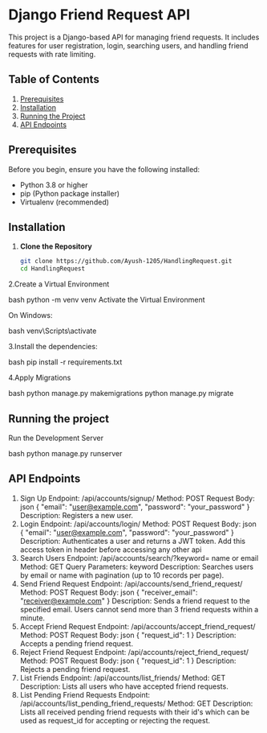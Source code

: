 # Django Friend Request API

This project is a Django-based API for managing friend requests. It includes features for user registration, login, searching users, and handling friend requests with rate limiting.

## Table of Contents
1. [Prerequisites](#prerequisites)
2. [Installation](#installation)
3. [Running the Project](#running-the-project)
4. [API Endpoints](#api-endpoints)


## Prerequisites

Before you begin, ensure you have the following installed:
- Python 3.8 or higher
- pip (Python package installer)
- Virtualenv (recommended)

## Installation

1. **Clone the Repository**

   ```bash
   git clone https://github.com/Ayush-1205/HandlingRequest.git
   cd HandlingRequest
   
2.Create a Virtual Environment

bash
python -m venv venv
Activate the Virtual Environment

On Windows:

bash
venv\Scripts\activate

3.Install the dependencies:

bash
pip install -r requirements.txt

4.Apply Migrations

bash
python manage.py makemigrations
python manage.py migrate

## Running the project
Run the Development Server

bash
python manage.py runserver

## API Endpoints
1. Sign Up
Endpoint: /api/accounts/signup/
Method: POST
Request Body:
json
{
  "email": "user@example.com",
  "password": "your_password"
}
Description: Registers a new user.
2. Login
Endpoint: /api/accounts/login/
Method: POST
Request Body:
json
{
  "email": "user@example.com",
  "password": "your_password"
}
Description: Authenticates a user and returns a JWT token.
Add this access token in header before accessing any other api
4. Search Users
Endpoint: /api/accounts/search/?keyword= name or email
Method: GET
Query Parameters: keyword
Description: Searches users by email or name with pagination (up to 10 records per page).
5. Send Friend Request
Endpoint: /api/accounts/send_friend_request/
Method: POST
Request Body:
json
{
  "receiver_email": "receiver@example.com"
}
Description: Sends a friend request to the specified email. Users cannot send more than 3 friend requests within a minute.
6. Accept Friend Request
Endpoint: /api/accounts/accept_friend_request/
Method: POST
Request Body:
json
{
  "request_id": 1
}
Description: Accepts a pending friend request.
7. Reject Friend Request
Endpoint: /api/accounts/reject_friend_request/
Method: POST
Request Body:
json
{
  "request_id": 1
}
Description: Rejects a pending friend request.
8. List Friends
Endpoint: /api/accounts/list_friends/
Method: GET
Description: Lists all users who have accepted friend requests.
9. List Pending Friend Requests
Endpoint: /api/accounts/list_pending_friend_requests/
Method: GET
Description: Lists all received pending friend requests with their id's which can be used as request_id for accepting or rejecting the request.
